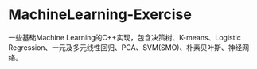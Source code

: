 # MachineLearning-Exercise

一些基础Machine Learning的C++实现，包含决策树、K-means、Logistic Regression、一元及多元线性回归、PCA、SVM(SMO)、朴素贝叶斯、神经网络。